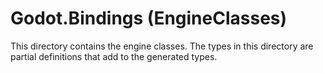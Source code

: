 # Godot.Bindings (EngineClasses)

This directory contains the engine classes. The types in this directory are partial definitions that add to the generated types.
